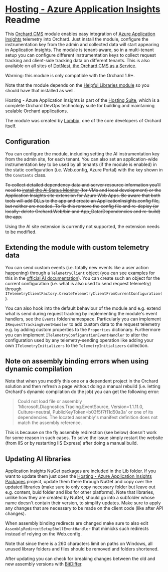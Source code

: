 # [Hosting - Azure Application Insights](https://orchardazureappinsights.codeplex.com/) Readme



This [Orchard CMS](http://orchardproject.net/) module enables easy integration of [Azure Application Insights](http://azure.microsoft.com/en-us/documentation/articles/app-insights-start-monitoring-app-health-usage/) telemetry into Orchard. Just install the module, configure the instrumentation key from the admin and collected data will start appearing in Application Insights. The module is tenant-aware, so in a multi-tenant setup you can configure different instrumentation keys to collect request tracking and client-side tracking data on different tenants. This is also available on all sites of [DotNest, the Orchard CMS as a Service](https://dotnest.com/).

Warning: this module is only compatible with the Orchard 1.9+.

Note that the module depends on the [Helpful Libraries module](http://helpfullibraries.codeplex.com/) so you should have that installed as well.

Hosting - Azure Application Insights is part of the [Hosting Suite](https://dotnest.com/knowledge-base/topics/lombiq-hosting-suite), which is a complete Orchard DevOps technology suite for building and maintaining scalable Orchard applications.

The module was created by [Lombiq](http://lombiq.com), one of the core developers of Orchard itself.


## Configuration

You can configure the module, including setting the AI instrumentation key from the admin site, for each tenant. You can also set an application-wide instrumentation key to be used by all tenants (if the module is enabled) in the static configuration (i.e. Web.config, Azure Portal) with the key shown in the `Constants` class.

<del>To collect detailed dependency data and server resource information you'll need to [install the AI Status Monitor](https://azure.microsoft.com/en-us/documentation/articles/app-insights-monitor-performance-live-website-now/) (for VMs and local development) or the Application Insights site extension for Azure Web Apps. Be aware that both tools will add DLLs to the app and create an ApplicationInsights.config file, but neither are needed. To fix this remove the config file and re-deploy (or locally: delete Orchard.Web/bin and App_Data/Dependencies and re-build) the app.</del>

Using the AI site extension is currently not supported, the extension needs to be modified.


## Extending the module with custom telemetry data

You can send custom events (i.e. totally new events like a user action happening) through a `TelemetryClient` object (you can see examples for this in the [official AI documentation](https://azure.microsoft.com/en-us/documentation/articles/app-insights-api-custom-events-metrics/)). You can create such an object for the current configuration (i.e. what is also used to send request telemetry) through 
`ITelemetryClientFactory.CreateTelemetryClientFromCurrentConfiguration(`).

You can also hook into the default behaviour of the module and e.g. extend what is send during request tracking by implementing the module's event handlers, see the 
`Events` folder/namespace. Particularly you can implement `IRequestTrackingEventHandler` to add custom data to the request telemetry e.g. by adding custom properties to the `Properties` dictionary. Furthermore you can implement `ITelemetryConfigurationEventHandler` to alter the configuration used by any telemetry-sending operation like adding your own `ITelemetryInitializers` to the `TelemetryInitializers` collection.


## Note on assembly binding errors when using dynamic compilation

Note that when you modify this one or a dependent project in the Orchard solution and then refresh a page without doing a manual rebuild (i.e. letting Orchard's dynamic compilation do the job) you can get the following error:

> Could not load file or assembly 'Microsoft.Diagnostics.Tracing.EventSource, Version=1.1.11.0, Culture=neutral, PublicKeyToken=b03f5f7f11d50a3a' or one of its dependencies. The located assembly's manifest definition does not match the assembly reference.

This is because on the fly assembly redirection (see below) doesn't work for some reason in such cases. To solve the issue simply restart the website (from IIS or by restarting IIS Express) after doing a manual build.


## Updating AI libraries

Application Insights NuGet packages are included in the Lib folder. If you want to update them just open the [Hosting - Azure Application Insights Packages](https://bitbucket.org/Lombiq/hosting-azure-application-insights-packages) project, update them there through NuGet and copy over the updated libraries (make sure to only copy necessary folder but leave out e.g. content, buid folder and libs for other platforms). Note that libraries, unlike how they are created by NuGet, should go into a subfolder whose name doesn't contain their version, to simplify updates. Make sure to apply any changes that are necessary to be made on the client code (like after API changes).

When assembly binding redirects are changed make sure to also edit `AssemblyRedirectSetupShellEventHandler` that mimicks such redirects instead of relying on the Web.config.

Note that since there is a 260 characters limit on paths on Windows, all unused library folders and files should be removed and folders shortened.

After updating you can check for breaking changes between the old and new assembly versions with [BitDiffer](http://www.bitwidgets.com/).